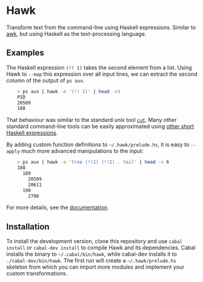 # Hawk

Transform text from the command-line using Haskell expressions. Similar to [awk](http://cm.bell-labs.com/cm/cs/awkbook/index.html), but using Haskell as the text-processing language.


## Examples

The Haskell expression `(!! 1)` takes the second element from a list. Using Hawk to `--map` this expression over all input lines, we can extract the second column of the output of `ps aux`.

```bash
    > ps aux | hawk -m '(!! 1)' | head -n3
    PID
    20509
    188
```

That behaviour was similar to the standard unix tool [`cut`](http://en.m.wikipedia.org/wiki/Cut_%28Unix%29). Many other standard command-line tools can be easily approximated using [other short Haskell expressions](http://www.haskell.org/haskellwiki/Simple_Unix_tools).

By adding custom function definitions to `~/.hawk/prelude.hs`, it is easy to `--apply` much more advanced manipulations to the input:

```bash
    > ps aux | hawk -a 'tree (!!1) (!!2) . tail' | head -n 6
    188
      189
        20509
        20611
      190
        2790
```

For more details, see the [documentation](doc.md).


## Installation

To install the development version, clone this repository and use `cabal install` or `cabal-dev install` to compile Hawk and its dependencies. Cabal installs the binary to `~/.cabal/bin/hawk`, while cabal-dev installs it to `./cabal-dev/bin/hawk`. The first run will create a `~/.hawk/prelude.hs` skeleton from which you can import more modules and implement your custom transformations.
